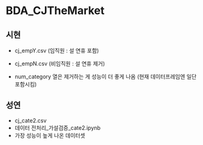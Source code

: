 # BDA_CJTheMarket

## 시현
- cj_empY.csv (임직원 : 설 연휴 포함)
- cj_empN.csv (비임직원 : 설 연휴 제거)

- num_category 열은 제거하는 게 성능이 더 좋게 나옴 (현재 데이터프레임엔 일단 포함시킴)

## 성연
- cj_cate2.csv
- 데이터 전처리_가설검증_cate2.ipynb
- 가장 성능이 높게 나온 데이터셋
